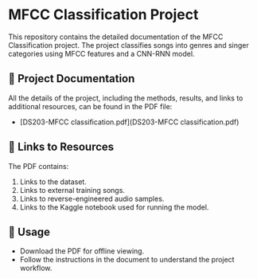 # MFCC Classification Project

This repository contains the detailed documentation of the MFCC Classification project. The project classifies songs into genres and singer categories using MFCC features and a CNN-RNN model.

## 📄 Project Documentation
All the details of the project, including the methods, results, and links to additional resources, can be found in the PDF file:
- [DS203-MFCC classification.pdf](DS203-MFCC classification.pdf)

## 🔗 Links to Resources
The PDF contains:
1. Links to the dataset.
2. Links to external training songs.
3. Links to reverse-engineered audio samples.
4. Links to the Kaggle notebook used for running the model.

## 📝 Usage
- Download the PDF for offline viewing.
- Follow the instructions in the document to understand the project workflow.
